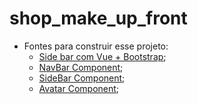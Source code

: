 # shop_make_up_front
- Fontes para construir esse projeto:
  - [Side bar com Vue + Bootstrap](https://www.youtube.com/watch?v=zLypHbuuJyM);
  - [NavBar Component](https://bootstrap-vue.org/docs/components/navbar#navbar);
  - [SideBar Component](https://bootstrap-vue.org/docs/components/sidebar#sidebar);
  - [Avatar Component](https://bootstrap-vue.org/docs/components/avatar#avatar);
  
  
